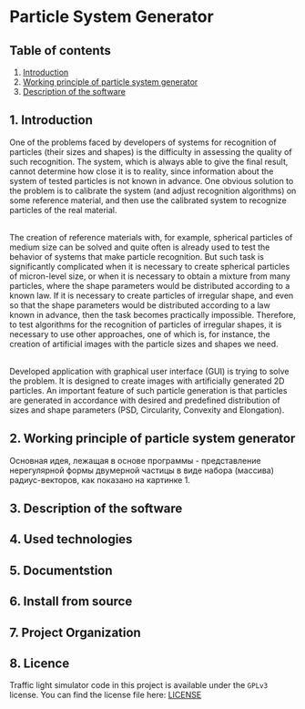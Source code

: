 # Particle System Generator
## Table of contents

1. [Introduction](#1-Introduction)
2. [Working principle of particle system generator](#2-Working-principle-of-particle-system-generator)
3. [Description of the software](#3-description-of-the-software)

## 1. Introduction
One of the problems faced by developers of systems for recognition of particles (their sizes and shapes) is the difficulty in assessing the quality of such recognition. The system, which is always able to give the final result, cannot determine how close it is to reality, since information about the system of tested particles is not known in advance. One obvious solution to the problem is to calibrate the system (and adjust recognition algorithms) on some reference material, and then use the calibrated system to recognize particles of the real material.<br><br>

The creation of reference materials with, for example, spherical particles of medium size can be solved and quite often is already used to test the behavior of systems that make particle recognition. But such task is significantly complicated when it is necessary to create spherical particles of micron-level size, or when it is necessary to obtain a mixture from many particles, where the shape parameters would be distributed according to a known law. If it is necessary to create particles of irregular shape, and even so that the shape parameters would be distributed according to a law known in advance, then the task becomes practically impossible. Therefore, to test algorithms for the recognition of particles of irregular shapes, it is necessary to use other approaches, one of which is, for instance, the creation of artificial images with the particle sizes and shapes we need.<br><br>

Developed application with graphical user interface (GUI) is trying to solve the problem. It is designed to create images with artificially generated 2D particles. An important feature of such particle generation is that particles are generated in accordance with desired and predefined distribution of sizes and shape parameters (PSD, Circularity, Convexity and Elongation).

## 2. Working principle of particle system generator

Основная идея, лежащая в основе программы - представление нерегулярной формы двумерной частицы в виде набора (массива) радиус-векторов, как показано на картинке 1. 


## 3. Description of the software

## 4. Used technologies

## 5. Documentstion

## 6. Install from source

## 7. Project Organization

## 8. Licence
Traffic light simulator code in this project is available under the `GPLv3` license. You can find the license file here: [LICENSE](/LICENSE)